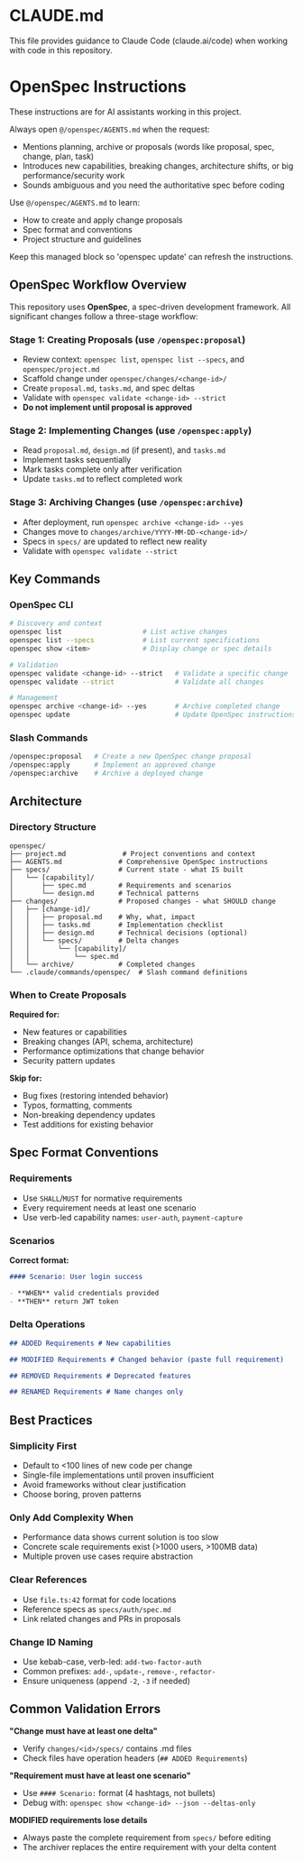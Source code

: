 # CLAUDE.md

This file provides guidance to Claude Code (claude.ai/code) when working with code in this repository.

<!-- OPENSPEC:START -->

# OpenSpec Instructions

These instructions are for AI assistants working in this project.

Always open `@/openspec/AGENTS.md` when the request:

- Mentions planning, archive or proposals (words like proposal, spec, change, plan, task)
- Introduces new capabilities, breaking changes, architecture shifts, or big performance/security work
- Sounds ambiguous and you need the authoritative spec before coding

Use `@/openspec/AGENTS.md` to learn:

- How to create and apply change proposals
- Spec format and conventions
- Project structure and guidelines

Keep this managed block so 'openspec update' can refresh the instructions.

<!-- OPENSPEC:END -->

## OpenSpec Workflow Overview

This repository uses **OpenSpec**, a spec-driven development framework. All significant changes follow a three-stage workflow:

### Stage 1: Creating Proposals (use `/openspec:proposal`)

- Review context: `openspec list`, `openspec list --specs`, and `openspec/project.md`
- Scaffold change under `openspec/changes/<change-id>/`
- Create `proposal.md`, `tasks.md`, and spec deltas
- Validate with `openspec validate <change-id> --strict`
- **Do not implement until proposal is approved**

### Stage 2: Implementing Changes (use `/openspec:apply`)

- Read `proposal.md`, `design.md` (if present), and `tasks.md`
- Implement tasks sequentially
- Mark tasks complete only after verification
- Update `tasks.md` to reflect completed work

### Stage 3: Archiving Changes (use `/openspec:archive`)

- After deployment, run `openspec archive <change-id> --yes`
- Changes move to `changes/archive/YYYY-MM-DD-<change-id>/`
- Specs in `specs/` are updated to reflect new reality
- Validate with `openspec validate --strict`

## Key Commands

### OpenSpec CLI

```bash
# Discovery and context
openspec list                    # List active changes
openspec list --specs            # List current specifications
openspec show <item>             # Display change or spec details

# Validation
openspec validate <change-id> --strict   # Validate a specific change
openspec validate --strict               # Validate all changes

# Management
openspec archive <change-id> --yes       # Archive completed change
openspec update                          # Update OpenSpec instructions
```

### Slash Commands

```bash
/openspec:proposal   # Create a new OpenSpec change proposal
/openspec:apply      # Implement an approved change
/openspec:archive    # Archive a deployed change
```

## Architecture

### Directory Structure

```
openspec/
├── project.md              # Project conventions and context
├── AGENTS.md              # Comprehensive OpenSpec instructions
├── specs/                 # Current state - what IS built
│   └── [capability]/
│       ├── spec.md        # Requirements and scenarios
│       └── design.md      # Technical patterns
├── changes/               # Proposed changes - what SHOULD change
│   ├── [change-id]/
│   │   ├── proposal.md    # Why, what, impact
│   │   ├── tasks.md       # Implementation checklist
│   │   ├── design.md      # Technical decisions (optional)
│   │   └── specs/         # Delta changes
│   │       └── [capability]/
│   │           └── spec.md
│   └── archive/           # Completed changes
└── .claude/commands/openspec/  # Slash command definitions
```

### When to Create Proposals

**Required for:**

- New features or capabilities
- Breaking changes (API, schema, architecture)
- Performance optimizations that change behavior
- Security pattern updates

**Skip for:**

- Bug fixes (restoring intended behavior)
- Typos, formatting, comments
- Non-breaking dependency updates
- Test additions for existing behavior

## Spec Format Conventions

### Requirements

- Use `SHALL`/`MUST` for normative requirements
- Every requirement needs at least one scenario
- Use verb-led capability names: `user-auth`, `payment-capture`

### Scenarios

**Correct format:**

```markdown
#### Scenario: User login success

- **WHEN** valid credentials provided
- **THEN** return JWT token
```

### Delta Operations

```markdown
## ADDED Requirements # New capabilities

## MODIFIED Requirements # Changed behavior (paste full requirement)

## REMOVED Requirements # Deprecated features

## RENAMED Requirements # Name changes only
```

## Best Practices

### Simplicity First

- Default to <100 lines of new code per change
- Single-file implementations until proven insufficient
- Avoid frameworks without clear justification
- Choose boring, proven patterns

### Only Add Complexity When

- Performance data shows current solution is too slow
- Concrete scale requirements exist (>1000 users, >100MB data)
- Multiple proven use cases require abstraction

### Clear References

- Use `file.ts:42` format for code locations
- Reference specs as `specs/auth/spec.md`
- Link related changes and PRs in proposals

### Change ID Naming

- Use kebab-case, verb-led: `add-two-factor-auth`
- Common prefixes: `add-`, `update-`, `remove-`, `refactor-`
- Ensure uniqueness (append `-2`, `-3` if needed)

## Common Validation Errors

**"Change must have at least one delta"**

- Verify `changes/<id>/specs/` contains .md files
- Check files have operation headers (`## ADDED Requirements`)

**"Requirement must have at least one scenario"**

- Use `#### Scenario:` format (4 hashtags, not bullets)
- Debug with: `openspec show <change-id> --json --deltas-only`

**MODIFIED requirements lose details**

- Always paste the complete requirement from `specs/` before editing
- The archiver replaces the entire requirement with your delta content
